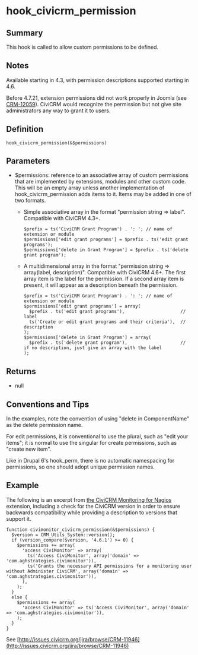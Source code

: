 # hook_civicrm_permission

## Summary

This hook is called to allow custom permissions to be defined.

## Notes

Available starting in 4.3, with permission descriptions supported
starting in 4.6.

Before 4.7.21, extension permissions did not work properly in Joomla (see
[CRM-12059](https://issues.civicrm.org/jira/browse/CRM-12059)). CiviCRM
would recognize the permission but not give site administrators any way
to grant it to users.

## Definition

    hook_civicrm_permission(&$permissions)

## Parameters

-   $permissions: reference to an associative array of custom
    permissions that are implemented by extensions, modules and other
    custom code. This will be an empty array unless another
    implementation of hook_civicrm_permission adds items to it. Items
    may be added in one of two formats.

    -   Simple associative array in the format "permission string =>
        label".  Compatible with CiviCRM 4.3+.

            $prefix = ts('CiviCRM Grant Program') . ': '; // name of extension or module
            $permissions['edit grant programs'] = $prefix . ts('edit grant programs');
            $permissions['delete in Grant Program'] = $prefix . ts('delete grant program');

    -   A multidimensional array in the format "permission string =>
        array(label, description)".  Compatible with CiviCRM 4.6+.  The
        first array item is the label for the permission.  If a second
        array item is present, it will appear as a description beneath
        the permission.

            $prefix = ts('CiviCRM Grant Program') . ': '; // name of extension or module
            $permissions['edit grant programs'] = array(
              $prefix . ts('edit grant programs'),                     // label
              ts('Create or edit grant programs and their criteria'),  // description
            );
            $permissions['delete in Grant Program'] = array(
              $prefix . ts('delete grant program'),                    // if no description, just give an array with the label
            );

## Returns

-   null

## Conventions and Tips

In the examples, note the convention of using "delete in ComponentName"
as the delete permission name.

For edit permissions, it is conventional to use the plural, such as
"edit your items"; it is normal to use the singular for create
permissions, such as "create new item".

Like in Drupal 6's hook_perm, there is no automatic namespacing for
permissions, so one should adopt unique permission names.

## Example

The following is an excerpt from [the CiviCRM Monitoring for
Nagios](https://github.com/aghstrategies/com.aghstrategies.civimonitor/blob/bc1993fd07e2c730847e5fda6bf3958d41a51341/civimonitor.php#L132)
extension, including a check for the CiviCRM version in order to ensure
backwards compatibility while providing a description to versions that
support it.

    function civimonitor_civicrm_permission(&$permissions) {
      $version = CRM_Utils_System::version();
      if (version_compare($version, '4.6.1') >= 0) {
        $permissions += array(
          'access CiviMonitor' => array(
            ts('Access CiviMonitor', array('domain' => 'com.aghstrategies.civimonitor')),
            ts('Grants the necessary API permissions for a monitoring user without Administer CiviCRM', array('domain' => 'com.aghstrategies.civimonitor')),
          ),
        );
      }
      else {
        $permissions += array(
          'access CiviMonitor' => ts('Access CiviMonitor', array('domain' => 'com.aghstrategies.civimonitor')),
        );
      }
    }

See
[http://issues.civicrm.org/jira/browse/CRM-11946](http://issues.civicrm.org/jira/browse/CRM-11946)
